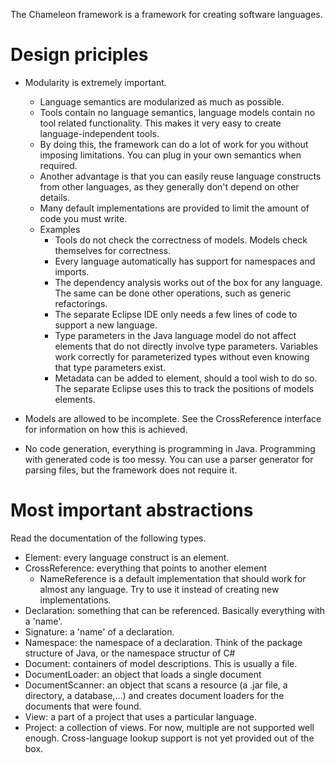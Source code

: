 The Chameleon framework is a framework for creating software languages.

Design priciples
================

* Modularity is extremely important.
  - Language semantics are modularized as much as possible.
  - Tools contain no language semantics, language models contain no tool related functionality. This makes it very easy to create language-independent tools.
  - By doing this, the framework can do a lot of work for you without imposing limitations. You can plug in your own semantics when required.
  - Another advantage is that you can easily reuse language constructs from other languages, as they generally don't depend on other details.
  - Many default implementations are provided to limit the amount of code you must write.
  - Examples
    - Tools do not check the correctness of models. Models check themselves for correctness.
    - Every language automatically has support for namespaces and imports.
    - The dependency analysis works out of the box for any language. The same can be done
      other operations, such as generic refactorings.
    - The separate Eclipse IDE only needs a few lines of code to support a new language.
    - Type parameters in the Java language model do not affect elements
      that do not directly involve type parameters. Variables work correctly for parameterized
      types without even knowing that type parameters exist.
    - Metadata can be added to element, should a tool wish to do so. The separate Eclipse uses this to track the positions of models elements.

* Models are allowed to be incomplete. See the CrossReference interface for information on how this is achieved.
* No code generation, everything is programming in Java. Programming with generated code is too messy. You can use a parser generator for parsing files, but the framework does not require it.

Most important abstractions
===========================

Read the documentation of the following types.

- Element: every language construct is an element.
- CrossReference: everything that points to another element
  - NameReference is a default implementation that should work for almost any language. Try to use it instead of creating new implementations.
- Declaration: something that can be referenced. Basically everything with a 'name'.
- Signature: a 'name' of a declaration.
- Namespace: the namespace of a declaration. Think of the package structure of Java, or the namespace structur of C#
- Document: containers of model descriptions. This is usually a file.
- DocumentLoader: an object that loads a single document
- DocumentScanner: an object that scans a resource (a .jar file, a directory, a database,...) and creates document loaders for the documents that were found.
- View: a part of a project that uses a particular language.
- Project: a collection of views. For now, multiple are not supported well enough. Cross-language lookup support is not yet provided out of the box.
